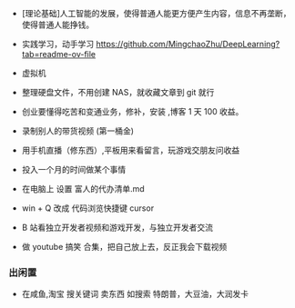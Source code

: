 
- [理论基础]人工智能的发展，使得普通人能更方便产生内容，信息不再垄断，使得普通人能挣钱。

- 实践学习，动手学习 https://github.com/MingchaoZhu/DeepLearning?tab=readme-ov-file
- 虚拟机
- 整理硬盘文件，不用创建 NAS，就收藏文章到 git 就行
- 创业要懂得吃苦和变通业务，修补，安装 ,博客 1 天 100 收益。
- 录制别人的带货视频 (第一桶金)
- 用手机直播（修东西）,平板用来看留言，玩游戏交朋友问收益
- 投入一个月的时间做某个事情
- 在电脑上 设置 富人的代办清单.md
- win + Q 改成 代码浏览快捷键 cursor 
-  B 站看独立开发者视频和游戏开发，与独立开发者交流
- 做 youtube 搞笑 合集，把自己放上去，反正我会下载视频

### 出闲置

- 在咸鱼,淘宝 搜关键词 卖东西  如搜索 特朗普，大豆油，大润发卡
